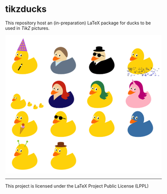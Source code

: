 # tikzducks

This repository host an (in-preparation) LaTeX package for ducks to be used in *TikZ* pictures.

![tikz ducks](./duck.png)

----

This project is licensed under the LaTeX Project Public License (LPPL)

